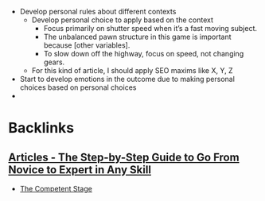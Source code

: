 - Develop personal rules about different contexts
    - Develop personal choice to apply based on the context
        - Focus primarily on shutter speed when it’s a fast moving subject.
        - The unbalanced pawn structure in this game is important because [other variables].
        - To slow down off the highway, focus on speed, not changing gears.
    - For this kind of article, I should apply SEO maxims like X, Y, Z
- Start to develop emotions in the outcome due to making personal choices based on personal choices
- 

# Backlinks
## [Articles - The Step-by-Step Guide to Go From Novice to Expert in Any Skill](<Articles - The Step-by-Step Guide to Go From Novice to Expert in Any Skill.md>)
- [The Competent Stage](<The Competent Stage.md>)

